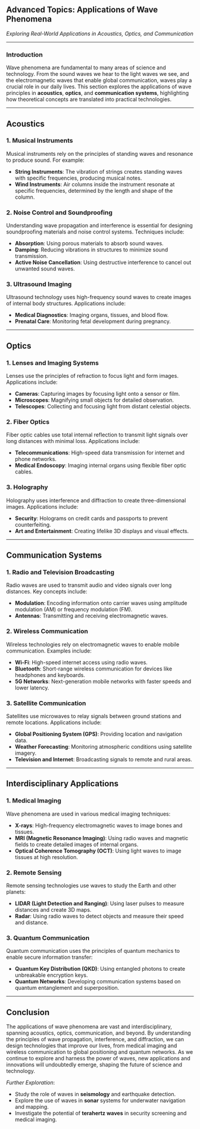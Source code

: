 ## Advanced Topics: Applications of Wave Phenomena  
*Exploring Real-World Applications in Acoustics, Optics, and Communication*  

---

### **Introduction**  
Wave phenomena are fundamental to many areas of science and technology. From the sound waves we hear to the light waves we see, and the electromagnetic waves that enable global communication, waves play a crucial role in our daily lives. This section explores the applications of wave principles in **acoustics**, **optics**, and **communication systems**, highlighting how theoretical concepts are translated into practical technologies.

---

## **Acoustics**  
### **1. Musical Instruments**  
Musical instruments rely on the principles of standing waves and resonance to produce sound. For example:  
- **String Instruments**: The vibration of strings creates standing waves with specific frequencies, producing musical notes.  
- **Wind Instruments**: Air columns inside the instrument resonate at specific frequencies, determined by the length and shape of the column.  

### **2. Noise Control and Soundproofing**  
Understanding wave propagation and interference is essential for designing soundproofing materials and noise control systems. Techniques include:  
- **Absorption**: Using porous materials to absorb sound waves.  
- **Damping**: Reducing vibrations in structures to minimize sound transmission.  
- **Active Noise Cancellation**: Using destructive interference to cancel out unwanted sound waves.  

### **3. Ultrasound Imaging**  
Ultrasound technology uses high-frequency sound waves to create images of internal body structures. Applications include:  
- **Medical Diagnostics**: Imaging organs, tissues, and blood flow.  
- **Prenatal Care**: Monitoring fetal development during pregnancy.  

---

## **Optics**  
### **1. Lenses and Imaging Systems**  
Lenses use the principles of refraction to focus light and form images. Applications include:  
- **Cameras**: Capturing images by focusing light onto a sensor or film.  
- **Microscopes**: Magnifying small objects for detailed observation.  
- **Telescopes**: Collecting and focusing light from distant celestial objects.  

### **2. Fiber Optics**  
Fiber optic cables use total internal reflection to transmit light signals over long distances with minimal loss. Applications include:  
- **Telecommunications**: High-speed data transmission for internet and phone networks.  
- **Medical Endoscopy**: Imaging internal organs using flexible fiber optic cables.  

### **3. Holography**  
Holography uses interference and diffraction to create three-dimensional images. Applications include:  
- **Security**: Holograms on credit cards and passports to prevent counterfeiting.  
- **Art and Entertainment**: Creating lifelike 3D displays and visual effects.  

---

## **Communication Systems**  
### **1. Radio and Television Broadcasting**  
Radio waves are used to transmit audio and video signals over long distances. Key concepts include:  
- **Modulation**: Encoding information onto carrier waves using amplitude modulation (AM) or frequency modulation (FM).  
- **Antennas**: Transmitting and receiving electromagnetic waves.  

### **2. Wireless Communication**  
Wireless technologies rely on electromagnetic waves to enable mobile communication. Examples include:  
- **Wi-Fi**: High-speed internet access using radio waves.  
- **Bluetooth**: Short-range wireless communication for devices like headphones and keyboards.  
- **5G Networks**: Next-generation mobile networks with faster speeds and lower latency.  

### **3. Satellite Communication**  
Satellites use microwaves to relay signals between ground stations and remote locations. Applications include:  
- **Global Positioning System (GPS)**: Providing location and navigation data.  
- **Weather Forecasting**: Monitoring atmospheric conditions using satellite imagery.  
- **Television and Internet**: Broadcasting signals to remote and rural areas.  

---

## **Interdisciplinary Applications**  
### **1. Medical Imaging**  
Wave phenomena are used in various medical imaging techniques:  
- **X-rays**: High-frequency electromagnetic waves to image bones and tissues.  
- **MRI (Magnetic Resonance Imaging)**: Using radio waves and magnetic fields to create detailed images of internal organs.  
- **Optical Coherence Tomography (OCT)**: Using light waves to image tissues at high resolution.  

### **2. Remote Sensing**  
Remote sensing technologies use waves to study the Earth and other planets:  
- **LIDAR (Light Detection and Ranging)**: Using laser pulses to measure distances and create 3D maps.  
- **Radar**: Using radio waves to detect objects and measure their speed and distance.  

### **3. Quantum Communication**  
Quantum communication uses the principles of quantum mechanics to enable secure information transfer:  
- **Quantum Key Distribution (QKD)**: Using entangled photons to create unbreakable encryption keys.  
- **Quantum Networks**: Developing communication systems based on quantum entanglement and superposition.  

---

## **Conclusion**  
The applications of wave phenomena are vast and interdisciplinary, spanning acoustics, optics, communication, and beyond. By understanding the principles of wave propagation, interference, and diffraction, we can design technologies that improve our lives, from medical imaging and wireless communication to global positioning and quantum networks. As we continue to explore and harness the power of waves, new applications and innovations will undoubtedly emerge, shaping the future of science and technology.  

*Further Exploration*:  
- Study the role of waves in **seismology** and earthquake detection.  
- Explore the use of waves in **sonar** systems for underwater navigation and mapping.  
- Investigate the potential of **terahertz waves** in security screening and medical imaging.  
